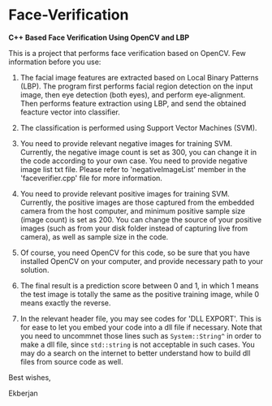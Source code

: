 # Face-Verification
**C++ Based Face Verification Using OpenCV and LBP**

This is a project that performs face verification based on OpenCV. Few information before you use:

1. The facial image features are extracted based on Local Binary Patterns (LBP). The program first performs facial region detection on the input image, then eye detection (both eyes), and perform eye-alignment. Then performs feature extraction using LBP, and send the obtained feacture vector into classifier. 

2. The classification is performed using Support Vector Machines (SVM). 

3. You need to provide relevant negative images for training SVM. Currently, the negative image count is set as 300, you can change it in the code according to your own case. You need to provide negative image list txt file. Please refer to 'negativeImageList' member in the 'faceverifier.cpp' file for more information. 

4. You need to provide relevant positive images for training SVM. Currently, the positive images are those captured from the embedded camera from the host computer, and minimum positive sample size (image count) is set as 200. You can change the source of your positive images (such as from your disk folder instead of capturing live from camera), as well as sample size in the code. 

5. Of course, you need OpenCV for this code, so be sure that you have installed OpenCV on your computer, and provide necessary path to your solution. 

6. The final result is a prediction score between 0 and 1, in which 1 means the test image is totally the same as the positive training image, while 0 means exactly the reverse. 

7. In the relevant header file, you may see codes for 'DLL EXPORT'. This is for ease to let you embed your code into a dll file if necessary. Note that you need to uncommnet those lines such as `System::String^` in order to make a dll file, since `std::string` is not acceptable in such cases. You may do a search on the internet to better understand how to build dll files from source code as well. 

 
Best wishes, 

Ekberjan 

